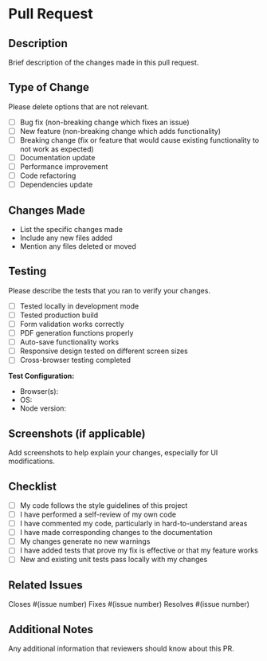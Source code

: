 # Pull Request

## Description
Brief description of the changes made in this pull request.

## Type of Change
Please delete options that are not relevant.

- [ ] Bug fix (non-breaking change which fixes an issue)
- [ ] New feature (non-breaking change which adds functionality)
- [ ] Breaking change (fix or feature that would cause existing functionality to not work as expected)
- [ ] Documentation update
- [ ] Performance improvement
- [ ] Code refactoring
- [ ] Dependencies update

## Changes Made
- List the specific changes made
- Include any new files added
- Mention any files deleted or moved

## Testing
Please describe the tests that you ran to verify your changes.

- [ ] Tested locally in development mode
- [ ] Tested production build
- [ ] Form validation works correctly
- [ ] PDF generation functions properly
- [ ] Auto-save functionality works
- [ ] Responsive design tested on different screen sizes
- [ ] Cross-browser testing completed

**Test Configuration:**
- Browser(s): 
- OS: 
- Node version: 

## Screenshots (if applicable)
Add screenshots to help explain your changes, especially for UI modifications.

## Checklist
- [ ] My code follows the style guidelines of this project
- [ ] I have performed a self-review of my own code
- [ ] I have commented my code, particularly in hard-to-understand areas
- [ ] I have made corresponding changes to the documentation
- [ ] My changes generate no new warnings
- [ ] I have added tests that prove my fix is effective or that my feature works
- [ ] New and existing unit tests pass locally with my changes

## Related Issues
Closes #(issue number)
Fixes #(issue number)
Resolves #(issue number)

## Additional Notes
Any additional information that reviewers should know about this PR.